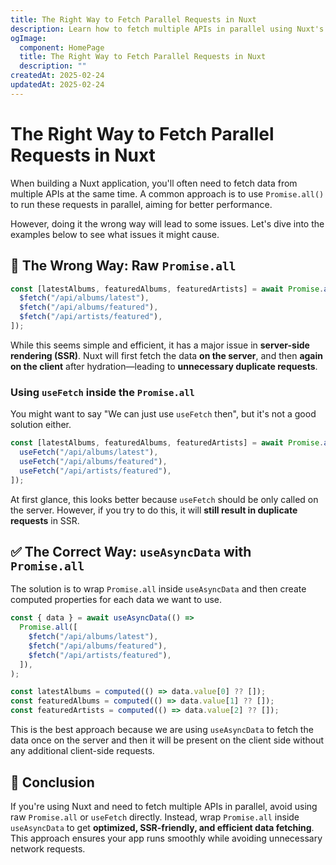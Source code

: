 ```yaml
---
title: The Right Way to Fetch Parallel Requests in Nuxt
description: Learn how to fetch multiple APIs in parallel using Nuxt's `useAsyncData` and `Promise.all`. This approach ensures optimized, SSR-friendly, and efficient data fetching.
ogImage:
  component: HomePage
  title: The Right Way to Fetch Parallel Requests in Nuxt
  description: ""
createdAt: 2025-02-24
updatedAt: 2025-02-24
---
```


# The Right Way to Fetch Parallel Requests in Nuxt

When building a Nuxt application, you'll often need to fetch data from multiple APIs at the same time. A common approach is to use `Promise.all()` to run these requests in parallel, aiming for better performance.

However, doing it the wrong way will lead to some issues. Let's dive into the examples below to see what issues it might cause.

## 🚫 The Wrong Way: Raw `Promise.all`

```ts
const [latestAlbums, featuredAlbums, featuredArtists] = await Promise.all([
  $fetch("/api/albums/latest"),
  $fetch("/api/albums/featured"),
  $fetch("/api/artists/featured"),
]);
```

While this seems simple and efficient, it has a major issue in **server-side rendering (SSR)**. Nuxt will first fetch the data **on the server**, and then **again on the client** after hydration—leading to **unnecessary duplicate requests**.

### Using `useFetch` inside the `Promise.all`

You might want to say "We can just use `useFetch` then", but it's not a good solution either.

```ts
const [latestAlbums, featuredAlbums, featuredArtists] = await Promise.all([
  useFetch("/api/albums/latest"),
  useFetch("/api/albums/featured"),
  useFetch("/api/artists/featured"),
]);
```

At first glance, this looks better because `useFetch` should be only called on the server. However, if you try to do this, it will **still result in duplicate requests** in SSR.

## ✅ The Correct Way: `useAsyncData` with `Promise.all`

The solution is to wrap `Promise.all` inside `useAsyncData` and then create computed properties for each data we want to use.

```ts
const { data } = await useAsyncData(() =>
  Promise.all([
    $fetch("/api/albums/latest"),
    $fetch("/api/albums/featured"),
    $fetch("/api/artists/featured"),
  ]),
);

const latestAlbums = computed(() => data.value[0] ?? []);
const featuredAlbums = computed(() => data.value[1] ?? []);
const featuredArtists = computed(() => data.value[2] ?? []);
```

This is the best approach because we are using `useAsyncData` to fetch the data once on the server and then it will be present on the client side without any additional client-side requests.

## 🚀 Conclusion

If you're using Nuxt and need to fetch multiple APIs in parallel, avoid using raw `Promise.all` or `useFetch` directly. Instead, wrap `Promise.all` inside `useAsyncData` to get **optimized, SSR-friendly, and efficient data fetching**. This approach ensures your app runs smoothly while avoiding unnecessary network requests.
